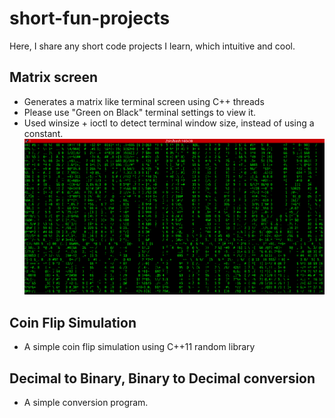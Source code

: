 short-fun-projects
==================

Here, I share any short code projects I learn, which intuitive and cool.

## Matrix screen 
   - Generates a matrix like terminal screen using C++ threads
   - Please use "Green on Black" terminal settings to view it.
   - Used winsize + ioctl to detect terminal window size, instead of using a constant.
[![Screen](./matrix-screen/matrix.png)](./matrix-screen/matrix.png)

## Coin Flip Simulation 
   - A simple coin flip simulation using C++11 random library

## Decimal to Binary, Binary to Decimal conversion
   - A simple conversion program.
    
